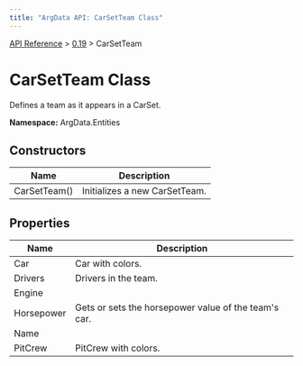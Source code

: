 ```yaml
---
title: "ArgData API: CarSetTeam Class"
---
```


[API Reference](/argdata/api/) &gt; [0.19](/argdata/api/0.19/) &gt; CarSetTeam

# CarSetTeam Class

Defines a team as it appears in a CarSet.

**Namespace:** ArgData.Entities

## Constructors

<table class="table table-bordered table-striped ">
<thead>
  <tr>
    <th>Name</th>
    <th>Description</th>
  </tr>
</thead>
<tbody>
  <tr>
    <td>CarSetTeam()</td>
    <td>Initializes a new CarSetTeam.</td>
  </tr>
</tbody>
</table>


## Properties

<table class="table table-bordered table-striped ">
<thead>
  <tr>
    <th>Name</th>
    <th>Description</th>
  </tr>
</thead>
<tbody>
  <tr>
    <td>Car</td>
    <td>Car with colors.</td>
  </tr>
  <tr>
    <td>Drivers</td>
    <td>Drivers in the team.</td>
  </tr>
  <tr>
    <td>Engine</td>
    <td></td>
  </tr>
  <tr>
    <td>Horsepower</td>
    <td>Gets or sets the horsepower value of the team's car.</td>
  </tr>
  <tr>
    <td>Name</td>
    <td></td>
  </tr>
  <tr>
    <td>PitCrew</td>
    <td>PitCrew with colors.</td>
  </tr>
</tbody>
</table>


